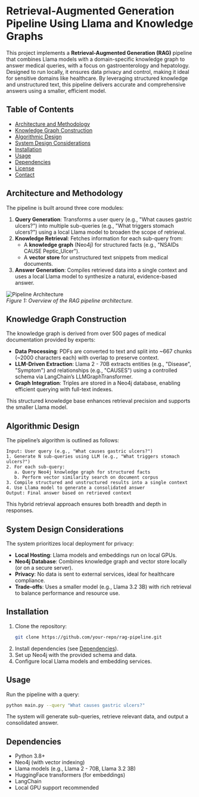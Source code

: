 # Retrieval-Augmented Generation Pipeline Using Llama and Knowledge Graphs

This project implements a **Retrieval-Augmented Generation (RAG)** pipeline that combines Llama models with a domain-specific knowledge graph to answer medical queries, with a focus on gastroenterology and hepatology. Designed to run locally, it ensures data privacy and control, making it ideal for sensitive domains like healthcare. By leveraging structured knowledge and unstructured text, this pipeline delivers accurate and comprehensive answers using a smaller, efficient model.

## Table of Contents

- [Architecture and Methodology](#architecture-and-methodology)
- [Knowledge Graph Construction](#knowledge-graph-construction)
- [Algorithmic Design](#algorithmic-design)
- [System Design Considerations](#system-design-considerations)
- [Installation](#installation)
- [Usage](#usage)
- [Dependencies](#dependencies)
- [License](#license)
- [Contact](#contact)

## Architecture and Methodology

The pipeline is built around three core modules:

1. **Query Generation**: Transforms a user query (e.g., "What causes gastric ulcers?") into multiple sub-queries (e.g., "What triggers stomach ulcers?") using a local Llama model to broaden the scope of retrieval.
2. **Knowledge Retrieval**: Fetches information for each sub-query from:
   - A **knowledge graph** (Neo4j) for structured facts (e.g., "NSAIDs CAUSE Peptic_Ulcer").
   - A **vector store** for unstructured text snippets from medical documents.
3. **Answer Generation**: Compiles retrieved data into a single context and uses a local Llama model to synthesize a natural, evidence-based answer.

![Pipeline Architecture](image1.png)  
*Figure 1: Overview of the RAG pipeline architecture.*

## Knowledge Graph Construction

The knowledge graph is derived from over 500 pages of medical documentation provided by experts:

- **Data Processing**: PDFs are converted to text and split into ~667 chunks (~2000 characters each) with overlap to preserve context.
- **LLM-Driven Extraction**: Llama 2 - 70B extracts entities (e.g., "Disease", "Symptom") and relationships (e.g., "CAUSES") using a controlled schema via LangChain’s LLMGraphTransformer.
- **Graph Integration**: Triples are stored in a Neo4j database, enabling efficient querying with full-text indexes.

This structured knowledge base enhances retrieval precision and supports the smaller Llama model.

## Algorithmic Design

The pipeline’s algorithm is outlined as follows:

```plaintext
Input: User query (e.g., "What causes gastric ulcers?")
1. Generate N sub-queries using LLM (e.g., "What triggers stomach ulcers?")
2. For each sub-query:
   a. Query Neo4j knowledge graph for structured facts
   b. Perform vector similarity search on document corpus
3. Compile structured and unstructured results into a single context
4. Use Llama model to generate a consolidated answer
Output: Final answer based on retrieved context
```

This hybrid retrieval approach ensures both breadth and depth in responses.

## System Design Considerations

The system prioritizes local deployment for privacy:

- **Local Hosting**: Llama models and embeddings run on local GPUs.
- **Neo4j Database**: Combines knowledge graph and vector store locally (or on a secure server).
- **Privacy**: No data is sent to external services, ideal for healthcare compliance.
- **Trade-offs**: Uses a smaller model (e.g., Llama 3.2 3B) with rich retrieval to balance performance and resource use.

## Installation

1. Clone the repository:
   ```bash
   git clone https://github.com/your-repo/rag-pipeline.git
   ```
2. Install dependencies (see [Dependencies](#dependencies)).
3. Set up Neo4j with the provided schema and data.
4. Configure local Llama models and embedding services.

## Usage

Run the pipeline with a query:

```bash
python main.py --query "What causes gastric ulcers?"
```

The system will generate sub-queries, retrieve relevant data, and output a consolidated answer.

## Dependencies

- Python 3.8+
- Neo4j (with vector indexing)
- Llama models (e.g., Llama 2 - 70B, Llama 3.2 3B)
- HuggingFace transformers (for embeddings)
- LangChain
- Local GPU support recommended
